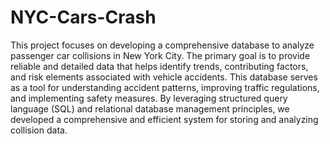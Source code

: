 # NYC-Cars-Crash
This project focuses on developing a comprehensive database to analyze passenger car collisions in New York City. The primary goal is to provide reliable and detailed data that helps identify trends, contributing factors, and risk elements associated with vehicle accidents. 
This database serves as a tool for understanding accident patterns, improving traffic regulations, and implementing safety measures. By leveraging structured query language (SQL) and relational database management principles, we developed a comprehensive and efficient system for storing and analyzing collision data.
